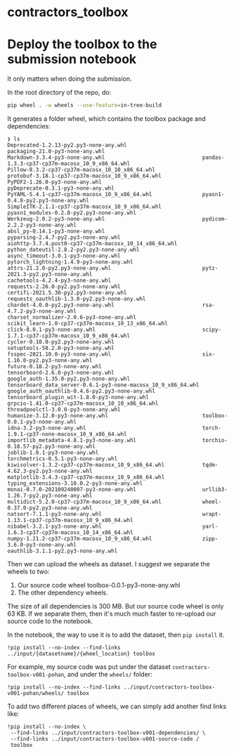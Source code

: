 # contractors_toolbox

# Deploy the toolbox to the submission notebook 
It only matters when doing the submission.

In the root directory of the repo, do:

```sh
pip wheel . -w wheels --use-feature=in-tree-build
```

It generates a folder wheel, which contains the toolbox package and dependencies:

```
❯ ls
Deprecated-1.2.13-py2.py3-none-any.whl                        packaging-21.0-py3-none-any.whl
Markdown-3.3.4-py3-none-any.whl                               pandas-1.3.3-cp37-cp37m-macosx_10_9_x86_64.whl
Pillow-8.3.2-cp37-cp37m-macosx_10_10_x86_64.whl               protobuf-3.18.1-cp37-cp37m-macosx_10_9_x86_64.whl
PyPDF2-1.26.0-py3-none-any.whl                                pyDeprecate-0.3.1-py3-none-any.whl
PyYAML-5.4.1-cp37-cp37m-macosx_10_9_x86_64.whl                pyasn1-0.4.8-py2.py3-none-any.whl
SimpleITK-2.1.1-cp37-cp37m-macosx_10_9_x86_64.whl             pyasn1_modules-0.2.8-py2.py3-none-any.whl
Werkzeug-2.0.2-py3-none-any.whl                               pydicom-2.2.2-py3-none-any.whl
absl_py-0.14.1-py3-none-any.whl                               pyparsing-2.4.7-py2.py3-none-any.whl
aiohttp-3.7.4.post0-cp37-cp37m-macosx_10_14_x86_64.whl        python_dateutil-2.8.2-py2.py3-none-any.whl
async_timeout-3.0.1-py3-none-any.whl                          pytorch_lightning-1.4.9-py3-none-any.whl
attrs-21.2.0-py2.py3-none-any.whl                             pytz-2021.3-py2.py3-none-any.whl
cachetools-4.2.4-py3-none-any.whl                             requests-2.26.0-py2.py3-none-any.whl
certifi-2021.5.30-py2.py3-none-any.whl                        requests_oauthlib-1.3.0-py2.py3-none-any.whl
chardet-4.0.0-py2.py3-none-any.whl                            rsa-4.7.2-py3-none-any.whl
charset_normalizer-2.0.6-py3-none-any.whl                     scikit_learn-1.0-cp37-cp37m-macosx_10_13_x86_64.whl
click-8.0.1-py3-none-any.whl                                  scipy-1.7.1-cp37-cp37m-macosx_10_9_x86_64.whl
cycler-0.10.0-py2.py3-none-any.whl                            setuptools-58.2.0-py3-none-any.whl
fsspec-2021.10.0-py3-none-any.whl                             six-1.16.0-py2.py3-none-any.whl
future-0.18.2-py3-none-any.whl                                tensorboard-2.6.0-py3-none-any.whl
google_auth-1.35.0-py2.py3-none-any.whl                       tensorboard_data_server-0.6.1-py3-none-macosx_10_9_x86_64.whl
google_auth_oauthlib-0.4.6-py2.py3-none-any.whl               tensorboard_plugin_wit-1.8.0-py3-none-any.whl
grpcio-1.41.0-cp37-cp37m-macosx_10_10_x86_64.whl              threadpoolctl-3.0.0-py3-none-any.whl
humanize-3.12.0-py3-none-any.whl                              toolbox-0.0.1-py3-none-any.whl
idna-3.2-py3-none-any.whl                                     torch-1.9.1-cp37-none-macosx_10_9_x86_64.whl
importlib_metadata-4.8.1-py3-none-any.whl                     torchio-0.18.57-py2.py3-none-any.whl
joblib-1.0.1-py3-none-any.whl                                 torchmetrics-0.5.1-py3-none-any.whl
kiwisolver-1.3.2-cp37-cp37m-macosx_10_9_x86_64.whl            tqdm-4.62.3-py2.py3-none-any.whl
matplotlib-3.4.3-cp37-cp37m-macosx_10_9_x86_64.whl            typing_extensions-3.10.0.2-py3-none-any.whl
monai-0.7.0-202109240007-py3-none-any.whl                     urllib3-1.26.7-py2.py3-none-any.whl
multidict-5.2.0-cp37-cp37m-macosx_10_9_x86_64.whl             wheel-0.37.0-py2.py3-none-any.whl
natsort-7.1.1-py3-none-any.whl                                wrapt-1.13.1-cp37-cp37m-macosx_10_9_x86_64.whl
nibabel-3.2.1-py3-none-any.whl                                yarl-1.6.3-cp37-cp37m-macosx_10_14_x86_64.whl
numpy-1.21.2-cp37-cp37m-macosx_10_9_x86_64.whl                zipp-3.6.0-py3-none-any.whl
oauthlib-3.1.1-py2.py3-none-any.whl
```

Then we can upload the wheels as dataset.
I suggest we separate the wheels to two:
1. Our source code wheel toolbox-0.0.1-py3-none-any.whl
2. The other dependency wheels.

The size of all dependencies is 300 MB. But our source code wheel is only 63 KB.
If we separate them, then it's much much faster to re-upload our source code to the notebook.

In the notebook, the way to use it is to add the dataset, then `pip install` it.
```
!pip install --no-index --find-links ../input/{datasetname}/{wheel_location} toolbox
```

For example, my source code was put under the dataset `contractors-toolbox-v001-pohan`, and under the `wheels/` folder:

```
!pip install --no-index --find-links ../input/contractors-toolbox-v001-pohan/wheels/ toolbox
```

To add two different places of wheels, we can simply add another find links like:

```
!pip install --no-index \
 --find-links ../input/contractors-toolbox-v001-dependencies/ \
 --find-links ../input/contractors-toolbox-v001-source-code /
 toolbox
```